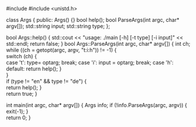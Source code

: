 #include <iostream>
#include <unistd.h>

class Args
{
public:
    Args() {}
    bool help();
    bool ParseArgs(int argc, char* argv[]);
    std::string input;
    std::string type;
};

bool Args::help()
{
    std::cout << "usage: ./main [-h] [-t type] [-i input]" << std::endl;
    return false;
}
bool Args::ParseArgs(int argc, char* argv[])
{
    int ch; 
    while ((ch = getopt(argc, argv, "t:i:h")) != -1) 
    {   
        switch (ch)
        {   
        case 't':
            type= optarg;
            break;
        case 'i':
            input = optarg;
            break;
        case 'h':
        default:
            return help();
        }   
    }   
    if (type != "en" && type != "de")
    {   
        return help();
    }   
    return true;
}

int main(int argc, char* argv[])
{
    Args info;
    if (!info.ParseArgs(argc, argv))
    {   
        exit(-1);
    }   
    return 0;
}